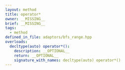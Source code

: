 ```yaml
---
layout: method
title: operator*
owner: __MISSING__
brief: __MISSING__
tags:
  - method
defined_in_file: adaptors/bfs_range.hpp
overloads:
  decltype(auto) operator*():
    description: __OPTIONAL__
    return: __OPTIONAL__
    signature_with_names: decltype(auto) operator*()
---
```

